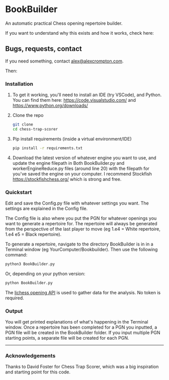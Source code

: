 

# BookBuilder
An automatic practical Chess opening repertoire builder.


If you want to understand why this exists and how it works, check here:


## Bugs, requests, contact
If you need something, contact alex@alexcrompton.com.

Then:

<!-- INSTALLATION -->
### Installation


1. To get it working, you'll need to install an IDE (try VSCode), and Python. You can find them here: https://code.visualstudio.com/ and https://www.python.org/downloads/

2. Clone the repo
   ```sh
   git clone 
   cd chess-trap-scorer
   ```
3. Pip install requirements (inside a virtual environment/IDE)
   ```sh
   pip install -r requirements.txt
   ```
4. Download the latest version of whatever engine you want to use, and update the engine filepath in Both BookBuilder.py and workerEngineReduce.py files (around line 20) with the filepath for you've saved the engine on your computer. I recommend Stockfish https://stockfishchess.org/ which is strong and free.


<!-- QUICKSTART -->
### Quickstart

Edit and save the Config.py file with whatever settings you want. The settings are explained in the Config file.

The Config file is also where you put the PGN for whatever openings you want to generate a repertoire for. The repertoire will always be generated from the perspective of the last player to move (eg 1.e4 = White repertoire, 1.e4 e5 = Black repertoire).

To generate a repertoire, navigate to the directory BookBuilder is in in a Terminal window (eg YourComputer/Bookbuilder). Then use the following command:

   ```sh
   python3 BookBuilder.py
   ```
Or, depending on your python version:

   ```sh
   python BookBuilder.py
   ```


The [lichess opening API](https://lichess.org/api) is used to gather data for the analysis. No token is required.



### Output
You will get printed explanations of what's happening in the Terminal window. Once a repertoire has been completed for a PGN you inputted, a PGN file will be created in the BookBuilder folder. If you input multiple PGN starting points, a separate file will be created for each PGN.

---
<!-- ACKNOWLEDGEMENTS -->
### Acknowledgements

Thanks to David Foster for Chess Trap Scorer, which was a big inspiration and starting point for this code.
